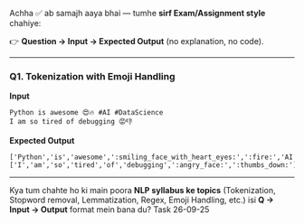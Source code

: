 Achha ✅ ab samajh aaya bhai — tumhe **sirf Exam/Assignment style** chahiye:

👉 **Question → Input → Expected Output**
(no explanation, no code).

---

### **Q1. Tokenization with Emoji Handling**

**Input**

```
Python is awesome 😍🔥 #AI #DataScience
I am so tired of debugging 😡👎
```

**Expected Output**

```
['Python','is','awesome',':smiling_face_with_heart_eyes:',':fire:','AI','DataScience']
['I','am','so','tired','of','debugging',':angry_face:',':thumbs_down:']
```

---

Kya tum chahte ho ki main poora **NLP syllabus ke topics** (Tokenization, Stopword removal, Lemmatization, Regex, Emoji Handling, etc.) isi **Q → Input → Output** format mein bana du?
Task 26-09-25
